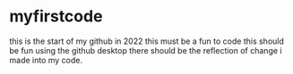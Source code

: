 # myfirstcode
this is the start of my github in 2022
this must be a fun to code 
this should be fun using the github desktop
there should be the reflection of change i made into my code. 
